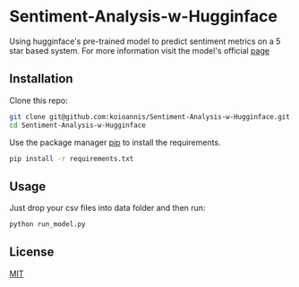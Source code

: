 # Sentiment-Analysis-w-Hugginface
Using hugginface's pre-trained model to predict sentiment metrics on a 5 star based system. For more information visit the model's official [page](https://huggingface.co/nlptown/bert-base-multilingual-uncased-sentiment)

## Installation
Clone this repo:
```sh
git clone git@github.com:koioannis/Sentiment-Analysis-w-Hugginface.git
cd Sentiment-Analysis-w-Hugginface
```
Use the package manager [pip](https://pip.pypa.io/en/stable/) to install the requirements.
```bash
pip install -r requirements.txt
```
## Usage
Just drop your csv files into data folder and then run:
```sh
python run_model.py
```
## License
[MIT](https://choosealicense.com/licenses/mit/)